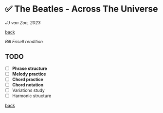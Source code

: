 ✅ The Beatles - Across The Universe
======================================

*JJ van Zon, 2023*

[back](./README.md)

*Bill Frisell rendition*

TODO
----

- [ ] __Phrase structure__
- [ ] __Melody practice__
- [ ] __Chord practice__
- [ ] __Chord notation__
- [ ] Variations study
- [ ] Harmonic structure

[back](./README.md)